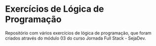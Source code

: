 # Exercícios de Lógica de Programação

Repositório com vários exercícios de lógica de programação, que foram criados através do módulo 03 do curso Jornada Full Stack - SejaDev.